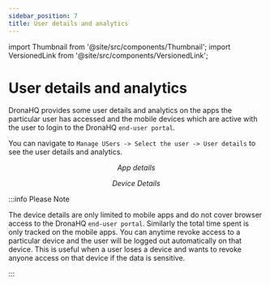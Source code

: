 ```yaml
---
sidebar_position: 7
title: User details and analytics
---
```


import Thumbnail from '@site/src/components/Thumbnail';
import VersionedLink from '@site/src/components/VersionedLink';

# User details and analytics

DronaHQ provides some user details and analytics on the apps the particular user has accessed and the mobile devices which are active with the user to login to the DronaHQ `end-user portal`. 

You can navigate to `Manage USers -> Select the user -> User details` to see the user details and analytics. 

<figure>
  <Thumbnail src="/img/user-management/app-details.png" alt="App details" width='100%'/>
  <figcaption align = "center"><i>App details</i></figcaption>
</figure>

<figure>
  <Thumbnail src="/img/user-management/device-details.png" alt="Device details" width='100%'/>
  <figcaption align = "center"><i>Device Details</i></figcaption>
</figure>

:::info Please Note

The device details are only limited to mobile apps and do not cover browser access to the DronaHQ `end-user portal`. Similarly the total time spent is only tracked on the mobile apps. You can anytime revoke access to a particular device and the user will be logged out automatically on that device. This is useful when a user loses a device and wants to revoke anyone access on that device if the data is sensitive.

:::